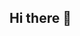## Hi there 👋

<!--
**dipu97/dipu97** is a ✨ _special_ ✨ repository because its `README.md` (this file) appears on your GitHub profile.

Here are some ideas to get you started:

- 🔭 I’m currently working on React and Django
- 🌱 I’m currently learning Data Analysis
- 👯 I’m looking to collaborate on ...
- 🤔 I’m looking for help with ...
- 💬 Ask me about myself
- 📫 How to reach me: ...
- 😄 Pronouns: ...
- ⚡ Fun fact: ...
-->
